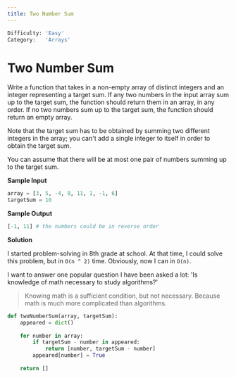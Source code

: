 ```yaml
---
title: Two Number Sum
---
```


```python
Difficulty: 'Easy'
Category:   'Arrays'
```

# Two Number Sum

Write a function that takes in a non-empty array of distinct integers and an integer representing a target sum. If any two numbers in the input array sum up to the target sum, the function should return them in an array, in any order. If no two numbers sum up to the target sum, the function should return an empty array.

Note that the target sum has to be obtained by summing two different integers in the array; you can't add a single integer to itself in order to obtain the target sum.

You can assume that there will be at most one pair of numbers summing up to the target sum. 

**Sample Input**
```python
array = [3, 5, -4, 8, 11, 1, -1, 6]
targetSum = 10
```

**Sample Output**
```python
[-1, 11] # the numbers could be in reverse order
```

**Solution**

I started problem-solving in 8th grade at school. At that time, I could solve this problem, but in `O(n ^ 2)` time. Obviously, now I can in `O(n)`.

I want to answer one popular question I have been asked a lot: 'Is knowledge of math necessary to study algorithms?'
> Knowing math is a sufficient condition, but not necessary. Because math is much more complicated than algorithms.


```python
def twoNumberSum(array, targetSum):
    appeared = dict()
	
    for number in array:
        if targetSum - number in appeared:
            return [number, targetSum - number]
        appeared[number] = True
	
    return []
```
